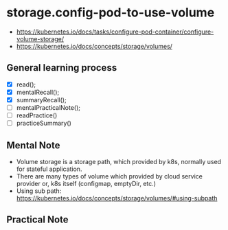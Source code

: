 # storage.config-pod-to-use-volume 
 - https://kubernetes.io/docs/tasks/configure-pod-container/configure-volume-storage/
- https://kubernetes.io/docs/concepts/storage/volumes/

 ## General learning process 
 - [x] read();
 - [x] mentalRecall();
 - [x] summaryRecall();
 - [ ] mentalPracticalNote();
 - [ ] readPractice() 
 - [ ] practiceSummary() 
 ## Mental Note 
  - Volume storage is a storage path, which provided by k8s, normally used for stateful application.
  - There are many types of volume which provided by cloud service provider or, k8s itself (configmap, emptyDir, etc.)
  - Using sub path:
  https://kubernetes.io/docs/concepts/storage/volumes/#using-subpath
  
 ## Practical Note

